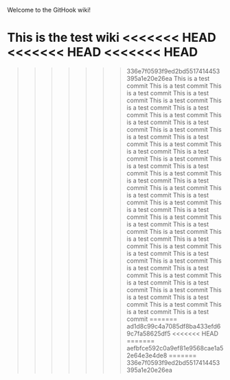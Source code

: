Welcome to the GitHook wiki!

This is the test wiki
<<<<<<< HEAD
<<<<<<< HEAD
<<<<<<< HEAD
=======
>>>>>>> 336e7f0593f9ed2bd5517414453395a1e20e26ea
This is a test commit
This is a test commit
This is a test commit
This is a test commit
This is a test commit
This is a test commit
This is a test commit
This is a test commit
This is a test commit
This is a test commit
This is a test commit
This is a test commit
This is a test commit
This is a test commit
This is a test commit
This is a test commit
This is a test commit
This is a test commit
This is a test commit
This is a test commit
This is a test commit
This is a test commit
This is a test commit
This is a test commit
This is a test commit
This is a test commit
This is a test commit
This is a test commit
This is a test commit
This is a test commit
This is a test commit
This is a test commit
This is a test commit
This is a test commit
This is a test commit
This is a test commit
This is a test commit
This is a test commit
This is a test commit
This is a test commit
This is a test commit
This is a test commit
This is a test commit
This is a test commit
This is a test commit
This is a test commit
This is a test commit
This is a test commit
This is a test commit
=======
>>>>>>> ad1d8c99c4a7085df8ba433efd69c7fa58625df5
<<<<<<< HEAD
=======
>>>>>>> aefbfce592c0a9ef81e9568cae1a52e64e3e4de8
=======
>>>>>>> 336e7f0593f9ed2bd5517414453395a1e20e26ea
